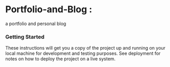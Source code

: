 
# Portfolio-and-Blog :
a portfolio and personal blog

### Getting Started
These instructions will get you a copy of the project up and running on your local machine for development and testing purposes. See deployment for notes on how to deploy the project on a live system.

